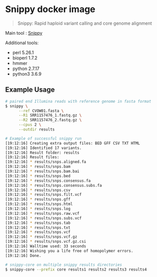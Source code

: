 # Snippy docker image

> Snippy: Rapid haploid variant calling and core genome alignment

Main tool : [Snippy](https://github.com/tseemann/snippy)

Additional tools:
- perl 5.26.1
- bioperl 1.7.2
- hmmer
- python 2.7.17
- python3 3.6.9

## Example Usage
```bash
# paired end Illumina reads with reference genome in fasta format
$ snippy \
      --ref CVOW01.fasta \
      --R1 SRR1157476_1.fastq.gz \
      --R2 SRR1157476_2.fastq.gz \
      --cpus 2 \
      --outdir results

# Example of successful snippy run
[19:12:16] Creating extra output files: BED GFF CSV TXT HTML
[19:12:16] Identified 17 variants.
[19:12:16] Result folder: results
[19:12:16] Result files:
[19:12:16] * results/snps.aligned.fa
[19:12:16] * results/snps.bam
[19:12:16] * results/snps.bam.bai
[19:12:16] * results/snps.bed
[19:12:16] * results/snps.consensus.fa
[19:12:16] * results/snps.consensus.subs.fa
[19:12:16] * results/snps.csv
[19:12:16] * results/snps.filt.vcf
[19:12:16] * results/snps.gff
[19:12:16] * results/snps.html
[19:12:16] * results/snps.log
[19:12:16] * results/snps.raw.vcf
[19:12:16] * results/snps.subs.vcf
[19:12:16] * results/snps.tab
[19:12:16] * results/snps.txt
[19:12:16] * results/snps.vcf
[19:12:16] * results/snps.vcf.gz
[19:12:16] * results/snps.vcf.gz.csi
[19:12:16] Walltime used: 33 seconds
[19:12:16] Wishing you a life free of homopolymer errors.
[19:12:16] Done.

# snippy-core on multiple snippy results directories
$ snippy-core --prefix core results1 results2 results3 results4
```
